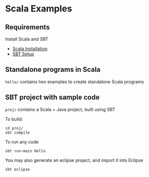 # Scala Examples

## Requirements

Install Scala and SBT


 * [Scala Installation](http://www.scala-lang.org/download/)
 * [SBT Setup](http://www.scala-sbt.org/release/docs/Getting-Started/Setup.html)


## Standalone programs in Scala

`hello/` contains two examples to create standalone Scala programs


## SBT project with sample code

`proj/` contains a Scala + Java project, built using SBT

To build:

    cd proj/
	sbt compile
	
To run any code

	sbt run-main Hello
	
You may also generate an eclipse project, and import it into Eclipse

    sbt eclipse
	

